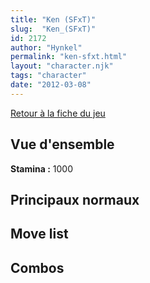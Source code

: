 ```yaml
---
title: "Ken (SFxT)"
slug:  "Ken_(SFxT)"
id: 2172
author: "Hynkel"
permalink: "ken-sfxt.html"
layout: "character.njk"
tags: "character"
date: "2012-03-08"
---
```


[Retour à la fiche du jeu](Street_Fighter_x_Tekken "wikilink")

## Vue d'ensemble

**Stamina :** 1000

## Principaux normaux

## Move list

## Combos
